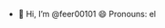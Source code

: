 - 👋 Hi, I’m @feer00101
 😄 Pronouns: el


<!---
feer00101/feer00101 is a ✨ special ✨ repository because its `README.md` (this file) appears on your GitHub profile.
You can click the Preview link to take a look at your changes.
--->
